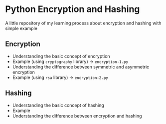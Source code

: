 # Python Encryption and Hashing
A little repository of my learning process about encryption and hashing with simple example

## Encryption

- Understanding the basic concept of encryption
- Example (using `cryptography` library) -> `encryption-1.py`
- Understanding the difference between symmetric and asymmetric encryption
- Example (using `rsa` library) -> `encryption-2.py`

## Hashing

- Understanding the basic concept of hashing
- Example
- Understanding the difference between encryption and hashing